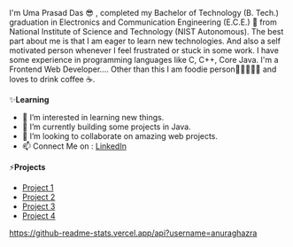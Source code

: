 I'm Uma Prasad Das 😎 , completed my Bachelor of Technology (B. Tech.) graduation in Electronics and Communication Engineering (E.C.E.) 🙂 from National Institute of 
Science and Technology (NIST Autonomous). The best part about me is that I am eager to learn new technologies. And also a self motivated person whenever I feel frustrated 
or stuck in some work. I have some experience in programming languages like C, C++, Core Java. I'm a Frontend Web Developer.... 
            Other than this I am foodie person🍕🍔🍟🥚🍗  and loves to drink coffee ☕.


✨**Learning**
- 👀 I’m interested in learning new things.
- 🌱 I’m currently building some projects in Java.
- 💞️ I’m looking to collaborate on amazing web projects.
- 📫 Connect Me on : [LinkedIn](https://www.linkedin.com/in/uma-prasad-das-79531b192/)

<!---
CodeWithUma/CodeWithUma is a ✨ special  repository because its `README.md` (this file) appears on your GitHub profile.
You can click the Preview link to take a look at your changes.
--->

⚡**Projects**
- [Project 1](https://codewithuma.github.io/LIFESTYLE%20STORE/public_html/index.html)
- [Project 2](https://codewithuma.github.io/SUMAN%20FITNESS/index.html)
- [Project 3](https://codewithuma.github.io/javascript%20clock/project1.html)
- [Project 4](https://codewithuma.github.io/Front-end%20dev%20test/index.html)

https://github-readme-stats.vercel.app/api?username=anuraghazra
